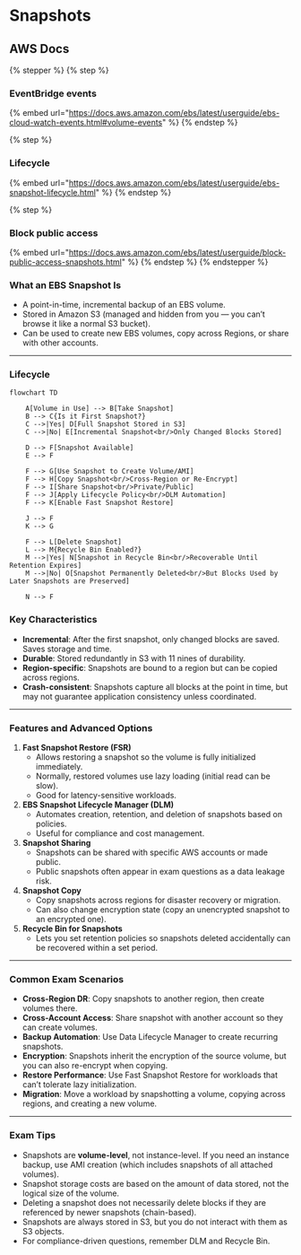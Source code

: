 # Snapshots

## AWS Docs

{% stepper %}
{% step %}
### EventBridge events

{% embed url="https://docs.aws.amazon.com/ebs/latest/userguide/ebs-cloud-watch-events.html#volume-events" %}
{% endstep %}

{% step %}
### Lifecycle

{% embed url="https://docs.aws.amazon.com/ebs/latest/userguide/ebs-snapshot-lifecycle.html" %}
{% endstep %}

{% step %}
### Block public access

{% embed url="https://docs.aws.amazon.com/ebs/latest/userguide/block-public-access-snapshots.html" %}
{% endstep %}
{% endstepper %}

### What an EBS Snapshot Is

* A point-in-time, incremental backup of an EBS volume.
* Stored in Amazon S3 (managed and hidden from you — you can’t browse it like a normal S3 bucket).
* Can be used to create new EBS volumes, copy across Regions, or share with other accounts.

***

### Lifecycle

```mermaid
flowchart TD

    A[Volume in Use] --> B[Take Snapshot]
    B --> C{Is it First Snapshot?}
    C -->|Yes| D[Full Snapshot Stored in S3]
    C -->|No| E[Incremental Snapshot<br/>Only Changed Blocks Stored]

    D --> F[Snapshot Available]
    E --> F

    F --> G[Use Snapshot to Create Volume/AMI]
    F --> H[Copy Snapshot<br/>Cross-Region or Re-Encrypt]
    F --> I[Share Snapshot<br/>Private/Public]
    F --> J[Apply Lifecycle Policy<br/>DLM Automation]
    F --> K[Enable Fast Snapshot Restore]

    J --> F
    K --> G

    F --> L[Delete Snapshot]
    L --> M{Recycle Bin Enabled?}
    M -->|Yes| N[Snapshot in Recycle Bin<br/>Recoverable Until Retention Expires]
    M -->|No| O[Snapshot Permanently Deleted<br/>But Blocks Used by Later Snapshots are Preserved]

    N --> F

```

### Key Characteristics

* **Incremental**: After the first snapshot, only changed blocks are saved. Saves storage and time.
* **Durable**: Stored redundantly in S3 with 11 nines of durability.
* **Region-specific**: Snapshots are bound to a region but can be copied across regions.
* **Crash-consistent**: Snapshots capture all blocks at the point in time, but may not guarantee application consistency unless coordinated.

***

### Features and Advanced Options

1. **Fast Snapshot Restore (FSR)**
   * Allows restoring a snapshot so the volume is fully initialized immediately.
   * Normally, restored volumes use lazy loading (initial read can be slow).
   * Good for latency-sensitive workloads.
2. **EBS Snapshot Lifecycle Manager (DLM)**
   * Automates creation, retention, and deletion of snapshots based on policies.
   * Useful for compliance and cost management.
3. **Snapshot Sharing**
   * Snapshots can be shared with specific AWS accounts or made public.
   * Public snapshots often appear in exam questions as a data leakage risk.
4. **Snapshot Copy**
   * Copy snapshots across regions for disaster recovery or migration.
   * Can also change encryption state (copy an unencrypted snapshot to an encrypted one).
5. **Recycle Bin for Snapshots**
   * Lets you set retention policies so snapshots deleted accidentally can be recovered within a set period.

***

### Common Exam Scenarios

* **Cross-Region DR**: Copy snapshots to another region, then create volumes there.
* **Cross-Account Access**: Share snapshot with another account so they can create volumes.
* **Backup Automation**: Use Data Lifecycle Manager to create recurring snapshots.
* **Encryption**: Snapshots inherit the encryption of the source volume, but you can also re-encrypt when copying.
* **Restore Performance**: Use Fast Snapshot Restore for workloads that can’t tolerate lazy initialization.
* **Migration**: Move a workload by snapshotting a volume, copying across regions, and creating a new volume.

***

### Exam Tips

* Snapshots are **volume-level**, not instance-level. If you need an instance backup, use AMI creation (which includes snapshots of all attached volumes).
* Snapshot storage costs are based on the amount of data stored, not the logical size of the volume.
* Deleting a snapshot does not necessarily delete blocks if they are referenced by newer snapshots (chain-based).
* Snapshots are always stored in S3, but you do not interact with them as S3 objects.
* For compliance-driven questions, remember DLM and Recycle Bin.
